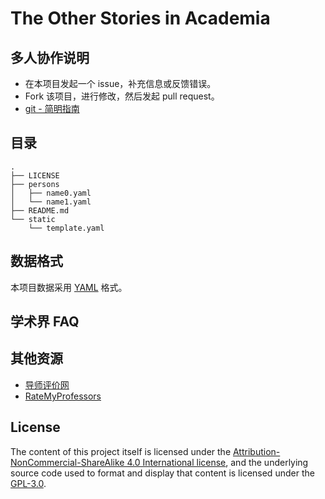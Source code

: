 # The Other Stories in Academia


## 多人协作说明

- 在本项目发起一个 issue，补充信息或反馈错误。
- Fork 该项目，进行修改，然后发起 pull request。
- [git - 简明指南](http://rogerdudler.github.io/git-guide/index.zh.html)

## 目录

```
.
├── LICENSE
├── persons
│   ├── name0.yaml
│   └── name1.yaml
├── README.md
└── static
    └── template.yaml
```

## 数据格式

本项目数据采用 [YAML](https://zh.wikipedia.org/wiki/YAML) 格式。

## 学术界 FAQ



## 其他资源

- [导师评价网](https://www.mysupervisor.org/)
- [RateMyProfessors](https://www.ratemyprofessors.com)

## License
The content of this project itself is licensed under the [Attribution-NonCommercial-ShareAlike 4.0 International license](https://creativecommons.org/licenses/by-nc-sa/4.0/), and the underlying source code used to format and display that content is licensed under the [GPL-3.0](https://opensource.org/licenses/GPL-3.0).

